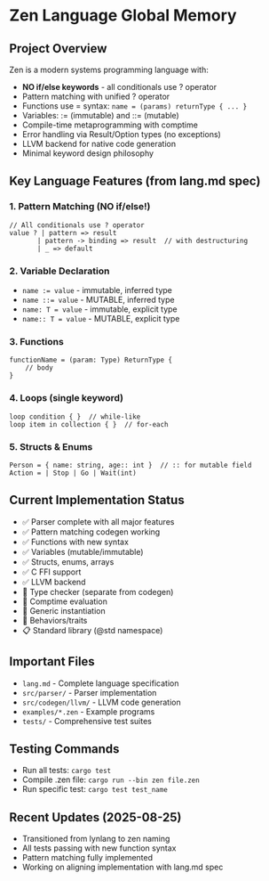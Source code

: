 # Zen Language Global Memory

## Project Overview
Zen is a modern systems programming language with:
- **NO if/else keywords** - all conditionals use ? operator
- Pattern matching with unified ? operator 
- Functions use = syntax: `name = (params) returnType { ... }`
- Variables: := (immutable) and ::= (mutable)
- Compile-time metaprogramming with comptime
- Error handling via Result/Option types (no exceptions)
- LLVM backend for native code generation
- Minimal keyword design philosophy

## Key Language Features (from lang.md spec)

### 1. Pattern Matching (NO if/else!)
```zen
// All conditionals use ? operator
value ? | pattern => result
       | pattern -> binding => result  // with destructuring
       | _ => default
```

### 2. Variable Declaration
- `name := value` - immutable, inferred type
- `name ::= value` - MUTABLE, inferred type  
- `name: T = value` - immutable, explicit type
- `name:: T = value` - MUTABLE, explicit type

### 3. Functions
```zen
functionName = (param: Type) ReturnType {
    // body
}
```

### 4. Loops (single keyword)
```zen
loop condition { }  // while-like
loop item in collection { }  // for-each
```

### 5. Structs & Enums
```zen
Person = { name: string, age:: int }  // :: for mutable field
Action = | Stop | Go | Wait(int)
```

## Current Implementation Status
- ✅ Parser complete with all major features
- ✅ Pattern matching codegen working
- ✅ Functions with new syntax
- ✅ Variables (mutable/immutable)
- ✅ Structs, enums, arrays
- ✅ C FFI support
- ✅ LLVM backend
- 🚧 Type checker (separate from codegen)
- 🚧 Comptime evaluation
- 🚧 Generic instantiation
- 🚧 Behaviors/traits
- 📋 Standard library (@std namespace)

## Important Files
- `lang.md` - Complete language specification
- `src/parser/` - Parser implementation
- `src/codegen/llvm/` - LLVM code generation
- `examples/*.zen` - Example programs
- `tests/` - Comprehensive test suites

## Testing Commands
- Run all tests: `cargo test`
- Compile .zen file: `cargo run --bin zen file.zen`
- Run specific test: `cargo test test_name`

## Recent Updates (2025-08-25)
- Transitioned from lynlang to zen naming
- All tests passing with new function syntax
- Pattern matching fully implemented
- Working on aligning implementation with lang.md spec